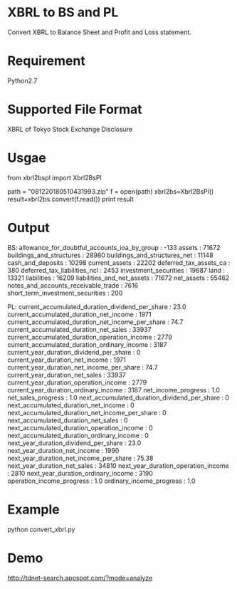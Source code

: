 # XBRL to BS and PL

Convert XBRL to Balance Sheet and Profit and Loss statement.

# Requirement

Python2.7

# Supported File Format

XBRL of Tokyo Stock Exchange Disclosure

# Usgae

from xbrl2bspl import Xbrl2BsPl

path = "081220180510431993.zip"
f = open(path)
xbrl2bs=Xbrl2BsPl()
result=xbrl2bs.convert(f.read())
print result

# Output

BS:
allowance_for_doubtful_accounts_ioa_by_group                 : -133
assets                                                       : 71672
buildings_and_structures                                     : 28980
buildings_and_structures_net                                 : 11148
cash_and_deposits                                            : 10298
current_assets                                               : 22202
deferred_tax_assets_ca                                       : 380
deferred_tax_liabilities_ncl                                 : 2453
investment_securities                                        : 19687
land                                                         : 13321
liabilities                                                  : 16209
liabilities_and_net_assets                                   : 71672
net_assets                                                   : 55462
notes_and_accounts_receivable_trade                          : 7616
short_term_investment_securities                             : 200

PL:
current_accumulated_duration_dividend_per_share              : 23.0
current_accumulated_duration_net_income                      : 1971
current_accumulated_duration_net_income_per_share            : 74.7
current_accumulated_duration_net_sales                       : 33937
current_accumulated_duration_operation_income                : 2779
current_accumulated_duration_ordinary_income                 : 3187
current_year_duration_dividend_per_share                     : 0
current_year_duration_net_income                             : 1971
current_year_duration_net_income_per_share                   : 74.7
current_year_duration_net_sales                              : 33937
current_year_duration_operation_income                       : 2779
current_year_duration_ordinary_income                        : 3187
net_income_progress                                          : 1.0
net_sales_progress                                           : 1.0
next_accumulated_duration_dividend_per_share                 : 0
next_accumulated_duration_net_income                         : 0
next_accumulated_duration_net_income_per_share               : 0
next_accumulated_duration_net_sales                          : 0
next_accumulated_duration_operation_income                   : 0
next_accumulated_duration_ordinary_income                    : 0
next_year_duration_dividend_per_share                        : 23.0
next_year_duration_net_income                                : 1990
next_year_duration_net_income_per_share                      : 75.38
next_year_duration_net_sales                                 : 34810
next_year_duration_operation_income                          : 2810
next_year_duration_ordinary_income                           : 3190
operation_income_progress                                    : 1.0
ordinary_income_progress                                     : 1.0

# Example

python convert_xbrl.py

# Demo

http://tdnet-search.appspot.com/?mode=analyze
